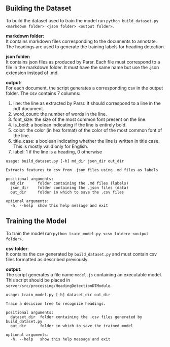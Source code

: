## Building the Dataset

To build the dataset used to train the model run `python build_dataset.py <markdown folder> <json folder> <output folder>`.

**markdown folder:**\
It contains markdown files corresponding to the documents to annotate. The headings are used to generate the training labels for heading detection.

**json folder:**\
It contains json files as produced by Parsr. Each file must correspond to a file in the markdown folder. It must have the same name but use the .json extension instead of .md.

**output:**\
For each document, the script generates a corresponding csv in the output folder. The csv contains 7 columns:
1. line: the line as extracted by Parsr. It should correspond to a line in the pdf document.
2. word_count: the number of words in the line.
3. font_size: the size of the most common font present on the line.
4. is_bold: a boolean indicating if the line is entirely bold.
5. color: the color (in hex format) of the color of the most common font of the line.
6. title_case: a boolean indicating whether the line is written in title case. This is mostly valid only for English.
7. label: 1 if the line is a heading, 0 otherwise

```
usage: build_dataset.py [-h] md_dir json_dir out_dir

Extracts features to csv from .json files using .md files as labels

positional arguments:
  md_dir      folder containing the .md files (labels)
  json_dir    folder containing the .json files (data)
  out_dir     folder in which to save the .csv files

optional arguments:
  -h, --help  show this help message and exit
```

## Training the Model

To train the model run `python train_model.py <csv folder> <output folder>`.

**csv folder**:\
It contains the csv generated by `build_dataset.py` and must contain csv files formatted as described previously.

**output**:\
The script generates a file name `model.js` containing an executable model. This script should be placed in `server/src/processing/HeadingDetectionDTModule`.

```
usage: train_model.py [-h] dataset_dir out_dir

Train a decision tree to recognize headings.

positional arguments:
  dataset_dir  folder containing the .csv files generated by build_dataset.py
  out_dir      folder in which to save the trained model

optional arguments:
  -h, --help   show this help message and exit
```